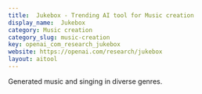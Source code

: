 ```yaml
---
title:  Jukebox - Trending AI tool for Music creation
display_name:  Jukebox
category: Music creation
category_slug: music-creation
key: openai_com_research_jukebox
website: https://openai.com/research/jukebox
layout: aitool
---
```


Generated music and singing in diverse genres.
